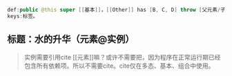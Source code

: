 ```java
def:public @this super [[基本]]，[[Other]] has [B, C, D] throw [父元素/子元素]
keys:标签。
```

## 标题：水的升华（元素@实例）

> 实例需要引用cite [[元素]]嘛？或许不需要把，因为程序在正常运行期已经包含所有依赖项。所以不需要cite。cite仅在多态、基本、组合中使用。